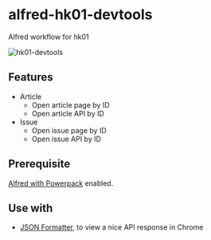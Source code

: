 # alfred-hk01-devtools
Alfred workflow for hk01

![hk01-devtools](https://user-images.githubusercontent.com/20895743/49570108-b26de500-f970-11e8-8235-30c8cc45a7ca.gif)

## Features

- Article
  - Open article page by ID
  - Open article API by ID
- Issue
  - Open issue page by ID
  - Open issue API by ID

## Prerequisite

[Alfred with Powerpack](https://www.alfredapp.com/workflows/) enabled.

## Use with

- [JSON Formatter](https://chrome.google.com/webstore/detail/json-formatter/bcjindcccaagfpapjjmafapmmgkkhgoa), to view a nice API response in Chrome
